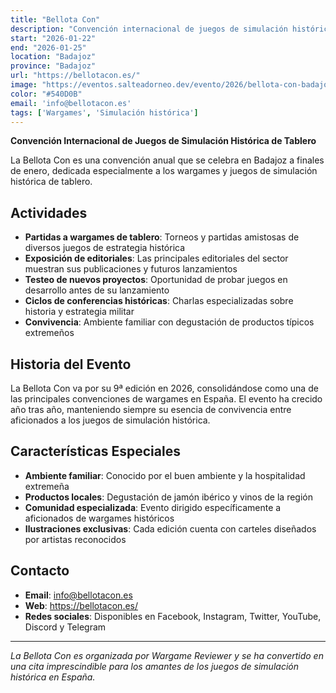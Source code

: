 ```yaml
---
title: "Bellota Con"
description: "Convención internacional de juegos de simulación histórica de tablero. En ella se organizan partidas a wargames de tablero, las editoriales muestran sus publicaciones y futuros lanzamientos, se realiza el testeo de nuevos proyectos en desarrollo, ciclos de conferencias históricas y una magnifica convivencia entre todos los asistentes."
start: "2026-01-22"
end: "2026-01-25"
location: "Badajoz"
province: "Badajoz"
url: "https://bellotacon.es/"
image: "https://eventos.salteadorneo.dev/evento/2026/bellota-con-badajoz.jpeg"
color: "#540D0B"
email: 'info@bellotacon.es'
tags: ['Wargames', 'Simulación histórica']
---
```


**Convención Internacional de Juegos de Simulación Histórica de Tablero**

La Bellota Con es una convención anual que se celebra en Badajoz a finales de enero, dedicada especialmente a los wargames y juegos de simulación histórica de tablero.

## Actividades

- **Partidas a wargames de tablero**: Torneos y partidas amistosas de diversos juegos de estrategia histórica
- **Exposición de editoriales**: Las principales editoriales del sector muestran sus publicaciones y futuros lanzamientos
- **Testeo de nuevos proyectos**: Oportunidad de probar juegos en desarrollo antes de su lanzamiento
- **Ciclos de conferencias históricas**: Charlas especializadas sobre historia y estrategia militar
- **Convivencia**: Ambiente familiar con degustación de productos típicos extremeños

## Historia del Evento

La Bellota Con va por su 9ª edición en 2026, consolidándose como una de las principales convenciones de wargames en España. El evento ha crecido año tras año, manteniendo siempre su esencia de convivencia entre aficionados a los juegos de simulación histórica.

## Características Especiales

- **Ambiente familiar**: Conocido por el buen ambiente y la hospitalidad extremeña
- **Productos locales**: Degustación de jamón ibérico y vinos de la región
- **Comunidad especializada**: Evento dirigido específicamente a aficionados de wargames históricos
- **Ilustraciones exclusivas**: Cada edición cuenta con carteles diseñados por artistas reconocidos

## Contacto

- **Email**: info@bellotacon.es
- **Web**: https://bellotacon.es/
- **Redes sociales**: Disponibles en Facebook, Instagram, Twitter, YouTube, Discord y Telegram

---

*La Bellota Con es organizada por Wargame Reviewer y se ha convertido en una cita imprescindible para los amantes de los juegos de simulación histórica en España.*
